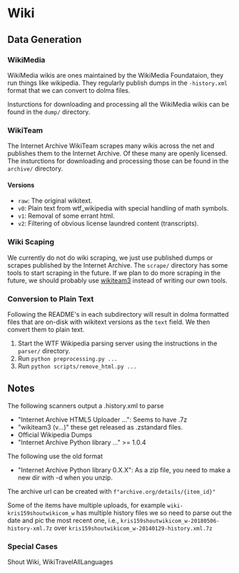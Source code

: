 # Wiki

## Data Generation

### WikiMedia

WikiMedia wikis are ones maintained by the WikiMedia Foundataion, they run things like wikipedia. They regularly publish dumps in the `-history.xml` format that we can convert to dolma files.

Insturctions for downloading and processing all the WikiMedia wikis can be found in the `dump/` directory.

### WikiTeam

The Internet Archive WikiTeam scrapes many wikis across the net and publishes them to the Internet Archive. Of these many are openly licensed. The insturctions for downloading and processing those can be found in the `archive/` directory.

#### Versions

* `raw`: The original wikitext.
* `v0`: Plain text from wtf\_wikipedia with special handling of math symbols.
* `v1`: Removal of some errant html.
* `v2`: Filtering of obvious license laundred content (transcripts).

### Wiki Scaping

We currently do not do wiki scraping, we just use published dumps or scrapes published by the Internet Archive. The `scrape/` directory has some tools to start scraping in the future. If we plan to do more scraping in the future, we should probably use [wikiteam3](https://github.com/saveweb/wikiteam3) instead of writing our own tools.

### Conversion to Plain Text

Following the README's in each subdirectory will result in dolma formatted files that are on-disk with wikitext versions as the `text` field. We then convert them to plain text.

1. Start the WTF Wikipedia parsing server using the instructions in the `parser/` directory.
2. Run `python preprocessing.py ...`
3. Run `python scripts/remove_html.py ...`

## Notes

The following scanners output a .history.xml to parse
* "Internet Archive HTML5 Uploader ...": Seems to have .7z
*  "wikiteam3 (v...)" these get released as .zstandard files.
* Official Wikipedia Dumps
* "Internet Archive Python library ..." >= 1.0.4


The following use the old format
* "Internet Archive Python library 0.X.X": As a zip file, you need to make a new dir with -d when you unzip.


The archive url can be created with `f"archive.org/details/{item_id}"`


Some of the items have multiple uploads, for example  `wiki-kris159shoutwikicom_w` has multiple history files we so need to parse out the date and pic the most recent one, i.e., `kris159shoutwikicom_w-20180506-history-xml.7z` over `kris159shoutwikicom_w-20140129-history.xml.7z`

### Special Cases

Shout Wiki, WikiTravelAllLanguages
